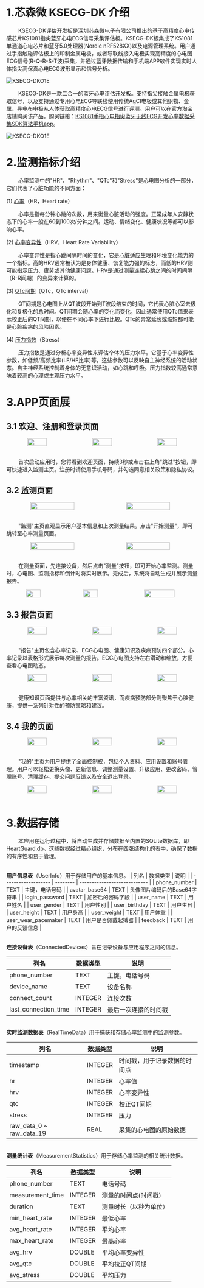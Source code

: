 # 1.芯森微 KSECG-DK 介绍

&nbsp;&nbsp;&nbsp;&nbsp;&nbsp;&nbsp;&nbsp;&nbsp;KSECG-DK评估开发板是深圳芯森微电子有限公司推出的基于高精度心电传感芯片KS1081指尖蓝牙心电ECG信号采集评估板。KSECG-DK板集成了KS1081单通道心电芯片和蓝牙5.0处理器(Nordic nRF528XX)以及电源管理系统。用户通过手指触碰评估板上的印制金属电极，或者导联线接入电极实现高精度的心电图ECG信号(R-Q-R-S-T波)采集，并通过蓝牙数据传输和手机端APP软件实现实时人体指尖高保真心电ECG波形显示和信号分析。

![KSECG-DKO1E](assets/KSECG-DKO1E.png)

&nbsp;&nbsp;&nbsp;&nbsp;&nbsp;&nbsp;&nbsp;&nbsp;KSECG-DK是一款二合一的蓝牙心电评估开发板。支持指尖接触金属电极获取信号，以及支持通过专用心电ECG导联线使用传统AgCI电极或其他织物、金属、导电布电极从人体获取高精度心电ECG信号进行评测。用户可以在官方淘宝店铺购买该产品，购买链接：[KS1081手指心电指尖蓝牙无线ECG开发心率数据采集SDK算法手机app]([淘宝店铺购买链接地址](https://item.taobao.com/item.htm?id=621624018377&spm=a1z10.1-c.w4004-22915527887.4.23164e45hSs0N4))。

![KSECG-DKO1E](assets/KS1081手指心电指尖蓝牙无线ECG开发心率数据采集SDK算法手机app.png)




# 2.监测指标介绍

&nbsp;&nbsp;&nbsp;&nbsp;&nbsp;&nbsp;&nbsp;&nbsp;心率监测中的"HR"、"Rhythm"、"QTc"和"Stress"是心电图分析的一部分，它们代表了心脏功能的不同方面：

(1) [心率](https://baike.baidu.com/item/%E5%BF%83%E7%8E%87/9517637)（HR，Heart rate）

&nbsp;&nbsp;&nbsp;&nbsp;&nbsp;&nbsp;&nbsp;&nbsp;心率是指每分钟心跳的次数，用来衡量心脏活动的强度。正常成年人安静状态下的心率一般在60到100次/分钟之间。运动、情绪变化、健康状况等都可以影响心率。

(2) [心率变异性](https://baike.baidu.com/item/%E5%BF%83%E7%8E%87%E5%8F%98%E5%BC%82%E6%80%A7/4437748)（HRV，Heart Rate Variability）

&nbsp;&nbsp;&nbsp;&nbsp;&nbsp;&nbsp;&nbsp;&nbsp;心率变异性是指心跳间隔时间的变化，它是心脏适应生理和环境变化能力的一个指标。高的HRV通常被认为是身体健康、恢复能力强的标志，而低的HRV则可能指示压力、疲劳或其他健康问题。HRV是通过测量连续心跳之间的时间间隔（R-R间期）的变异来计算的。

(3) [QTc间期](https://baike.baidu.com/item/QTc%E9%97%B4%E6%9C%9F/5874856)（QTc，QTc interval）

&nbsp;&nbsp;&nbsp;&nbsp;&nbsp;&nbsp;&nbsp;&nbsp;QT间期是心电图上从QT波段开始到T波段结束的时间，它代表心脏心室去极化和复极化的总时间。QT间期会随心率的变化而变化，因此通常使用QTc值来表示校正后的QT间期，以便在不同心率下进行比较。QTc的异常延长或缩短都可能是心脏疾病的风险因素。

(4) [压力指数]()（Stress）

&nbsp;&nbsp;&nbsp;&nbsp;&nbsp;&nbsp;&nbsp;&nbsp;压力指数是通过分析心率变异性来评估个体的压力水平。它基于心率变异性参数，如低频/高频比率(LF/HF比率)等，这些参数可以反映自主神经系统的活动状态。自主神经系统控制着身体的无意识活动，如心跳和呼吸。压力指数较高通常意味着较高的心理或生理压力水平。



# 3.APP页面展

## 3.1 欢迎、注册和登录页面
<div align="center" style="display:flex;">
    <img src="assets/欢迎页面.jpg" style="width:32%;">
    <div style="width:2%;"></div>
    <img src="assets/注册页面.jpg" style="width:32%;">
    <div style="width:2%;"></div>
    <img src="assets/登录页面.jpg" style="width:32%;">
</div>
<br>

&nbsp;&nbsp;&nbsp;&nbsp;&nbsp;&nbsp;&nbsp;&nbsp;首次启动应用时，您将看到欢迎页面，持续3秒或点击右上角"跳过"按钮，即可快速进入监测主页。注册时请使用手机号码，并勾选同意相关政策和隐私协议。

## 3.2 监测页面
<div align="center" style="display:flex;">
    <img src="assets/监测主页.jpg" style="width:48%;">
    <div style="width:2%;"></div>
    <img src="assets/测量页面.jpg" style="width:48%;">
</div>
<br>

&nbsp;&nbsp;&nbsp;&nbsp;&nbsp;&nbsp;&nbsp;&nbsp;"监测"主页直观显示用户基本信息和上次测量结果。点击"开始测量"，即可跳转至心率测量页面。

<div align="center" style="display:flex;">
    <img src="assets/实时监测数据.jpg" style="width:48%;">
    <div style="width:2%;"></div>
    <img src="assets/实时心电图.jpg" style="width:48%;">
</div>
<br>

&nbsp;&nbsp;&nbsp;&nbsp;&nbsp;&nbsp;&nbsp;&nbsp;在测量页面，先连接设备，然后点击"测量"按钮，即可开始心率监测。测量时，心电图、监测指标和倒计时将实时展示。完成后，系统将自动生成并展示测量报告。

<div align="center" style="display:flex;">
    <img src="assets/设备蓝牙连接.jpg"  style="width:28%;">
    <div style="width:2%;"></div>
    <img src="assets/温馨提示.jpg" style="width:28%;">
    <div style="width:2%;"></div>
    <img src="assets/测量报告.jpg"  style="width:40%;">
</div>

## 3.3 报告页面
<div align="center" style="display:flex;">
    <img src="assets/报告页面.jpg"  style="width:32%;">
    <div style="width:2%;"></div>
    <img src="assets/心率记录.jpg"  style="width:32%;">
    <div style="width:2%;"></div>
    <img src="assets/ECG心电图.jpg" style="width:32%;">
</div>
<br>

&nbsp;&nbsp;&nbsp;&nbsp;&nbsp;&nbsp;&nbsp;&nbsp;"报告"主页包含心率记录、ECG心电图、健康知识及疾病预防四个部分。心率记录以表格形式展示每次测量的报告。ECG心电图支持左右滑动和缩放，方便查看心电图动态。

<div align="center" style="display:flex;">
    <img src="assets/健康知识.jpg" style="width:32%;">
    <div style="width:2%;"></div>
    <img src="assets/什么是心率.jpg" style="width:32%;">
    <div style="width:2%;"></div>
    <img src="assets/疾病预防.jpg" style="width:32%;">
</div>
<br>

&nbsp;&nbsp;&nbsp;&nbsp;&nbsp;&nbsp;&nbsp;&nbsp;健康知识页面提供与心率相关的丰富资讯，而疾病预防部分则聚焦于心脏健康，提供一系列针对性的预防策略和建议。

## 3.4 我的页面

<div align="center" style="display:flex;">
    <img src="assets/我的页面.jpg" style="width:32%;">
    <div style="width:2%;"></div>
    <img src="assets/更换头像.jpg" style="width:32%;">
    <div style="width:2%;"></div>
    <img src="assets/基础信息.jpg" style="width:32%;">
</div>
<br>

&nbsp;&nbsp;&nbsp;&nbsp;&nbsp;&nbsp;&nbsp;&nbsp;"我的"主页为用户提供了全面控制权，包括个人资料、应用设置和账号管理。用户可以轻松更换头像、更新信息、调整测量设置、升级应用、更改密码、管理账号、清理缓存、提交问题反馈以及安全退出登录。


<div align="center" style="display:flex;">
    <img src="assets/测量设置.jpg" style="width:32%;">
    <div style="width:2%;"></div>
    <img src="assets/关于应用.jpg" style="width:32%;">
    <div style="width:2%;"></div>
    <img src="assets/版本更新.jpg" style="width:32%;">
</div>
<br>


# 3.数据存储

&nbsp;&nbsp;&nbsp;&nbsp;&nbsp;&nbsp;&nbsp;&nbsp;本应用在运行过程中，将自动生成并存储数据至内置的SQLite数据库，即HeartGuard.db。这些数据经过精心组织，分布在四张结构化的表中，确保了数据的有序性和易于管理。


<br>**用户信息表**（UserInfo）用于存储用户的基本信息。
| 列名                | 数据类型 | 说明                         |
| ------------------- | -------- | ---------------------------- |
| phone_number        | TEXT     | 主键，电话号码               |
| avatar_base64       | TEXT     | 头像图片编码后的Base64字符串 |
| login_password      | TEXT     | 加密后的密码字段             |
| user_name           | TEXT     | 用户姓名                     |
| user_gender         | TEXT     | 用户性别                     |
| user_birthday       | TEXT     | 用户生日                     |
| user_height         | TEXT     | 用户身高                     |
| user_weight         | TEXT     | 用户体重                     |
| user_wear_pacemaker | TEXT     | 用户是否佩戴起搏器           |
| feedback            | TEXT     | 用户的反馈信息               |


<br>**连接设备表**（ConnectedDevices）旨在记录设备与应用程序之间的信息。

| 列名                 | 数据类型 | 说明                 |
| -------------------- | -------- | -------------------- |
| phone_number         | TEXT     | 主键，电话号码       |
| device_name          | TEXT     | 设备名称             |
| connect_count        | INTEGER  | 连接次数             |
| last_connection_time | INTEGER  | 最后一次连接的时间戳 |


<br>**实时监测数据表**（RealTimeData）用于捕获和存储心率监测中的监测参数。

| 列名                     | 数据类型 | 说明                         |
| ------------------------ | -------- | ---------------------------- |
| timestamp                | INTEGER  | 时间戳，用于记录数据的时间点 |
| hr                       | INTEGER  | 心率值                       |
| hrv                      | INTEGER  | 心率变异性                   |
| qtc                      | INTEGER  | 校正QT间期                   |
| stress                   | INTEGER  | 压力                         |
| raw_data_0 ~ raw_data_19 | REAL     | 采集的心电图的原始数据       |


<br>**测量统计表**（MeasurementStatistics）用于存储心率监测的相关统计数据。

| 列名             | 数据类型 | 说明                   |
| ---------------- | -------- | ---------------------- |
| phone_number     | TEXT     | 电话号码               |
| measurement_time | INTEGER  | 测量的时间点(时间戳)   |
| duration         | TEXT     | 测量时长（以秒为单位） |
| min_heart_rate   | INTEGER  | 最低心率               |
| avg_heart_rate   | INTEGER  | 平均心率               |
| max_heart_rate   | INTEGER  | 最高心率               |
| avg_hrv          | DOUBLE   | 平均心率变异性         |
| avg_qtc          | DOUBLE   | 平均校正QT间期         |
| avg_stress       | DOUBLE   | 平均压力               |